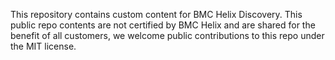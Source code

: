 This repository contains custom content for BMC Helix Discovery. This public repo contents are not certified by BMC Helix and are shared for the benefit of all customers, we welcome public contributions to this repo under the MIT license.
